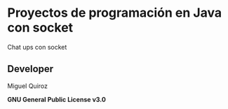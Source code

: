 # Proyectos de programación en Java con socket

Chat ups con socket

## Developer
Miguel Quiroz

**GNU General Public License v3.0**